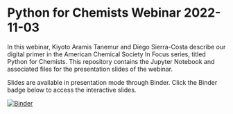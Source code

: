 # Python for Chemists Webinar 2022-11-03

In this webinar, Kiyoto Aramis Tanemur and Diego Sierra-Costa describe our digital primer in the American Chemical Society In Focus series, titled Python for Chemists. This repository contains the Jupyter Notebook and associated files for the presentation slides of the webinar.

Slides are available in presentation mode through Binder. Click the Binder badge below to access the interactive slides.

[![Binder](https://mybinder.org/badge_logo.svg)](https://mybinder.org/v2/gh/TanemuraKiyoto/python_for_chemists_webinar_2022-11-03/HEAD?filepath=Python4Chemists_webinar.ipynb)
